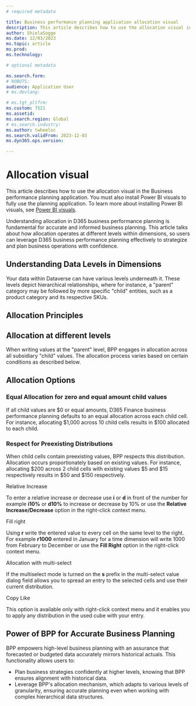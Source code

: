 ```yaml
---
# required metadata

title: Business performance planning application allocation visual
description: This article describes how to use the allocation visual in the Business performance planning application.
author: ShielaSogge
ms.date: 12/03/2023
ms.topic: article
ms.prod: 
ms.technology: 

# optional metadata

ms.search.form: 
# ROBOTS: 
audience: Application User
# ms.devlang: 

# ms.tgt_pltfrm: 
ms.custom: 7521
ms.assetid: 
ms.search.region: Global
# ms.search.industry: 
ms.author: twheeloc
ms.search.validFrom: 2023-12-03
ms.dyn365.ops.version: 

---
```

# Allocation visual

This article describes how to use the allocation visual in the Business performance planning application. You must also install Power BI visuals to fully use the planning application. To learn more about installing Power BI visuals, see [Power BI visuals](/power-bi/developer/visuals).

Understanding allocation in D365 business performance planning is fundamental for accurate and informed business planning. This article talks about how allocation operates at different levels within dimensions, so users can leverage D365 business performance planning effectively to strategize and plan business operations with confidence.

## Understanding Data Levels in Dimensions

Your data within Dataverse can have various levels underneath it. These levels depict hierarchical relationships, where for instance, a "parent" category may be followed by more specific "child" entities, such as a product category and its respective SKUs.

## Allocation Principles

## Allocation at different levels

When writing values at the "parent" level, BPP engages in allocation across all subsidiary "child" values. The allocation process varies based on certain conditions as described below.

## Allocation Options

### Equal Allocation for zero and equal amount child values

If all child values are \$0 or equal amounts, D365 Finance business performance planning defaults to an equal allocation across each child cell. For instance, allocating \$1,000 across 10 child cells results in \$100 allocated to each child.

### Respect for Preexisting Distributions

When child cells contain preexisting values, BPP respects this distribution. Allocation occurs proportionately based on existing values. For instance, allocating \$200 across 2 child cells with existing values \$5 and \$15 respectively results in \$50 and \$150 respectively.

Relative Increase

To enter a relative increase or decrease use **i** or **d** in front of the number for example **i10%** or **d10%** to increase or decrease by 10% or use the **Relative Increase/Decrease** option in the right-click context menu.

Fill right

Using **r** write the entered value to every cell on the same level to the right. For example **r1000** entered in January for a time dimension will write 1000 from February to December or use the **Fill Right** option in the right-click context menu.

Allocation with multi-select

If the multiselect mode is turned on the **s** prefix in the multi-select value dialog field allows you to spread an entry to the selected cells and use their current distribution.

Copy Like

This option is available only with right-click context menu and it enables you to apply any distribution in the used cube with your entry.

## Power of BPP for Accurate Business Planning

BPP empowers high-level business planning with an assurance that forecasted or budgeted data accurately mirrors historical actuals. This functionality allows users to:

-   Plan business strategies confidently at higher levels, knowing that BPP ensures alignment with historical data.
-   Leverage BPP's allocation mechanism, which adapts to various levels of granularity, ensuring accurate planning even when working with complex hierarchical data structures.
